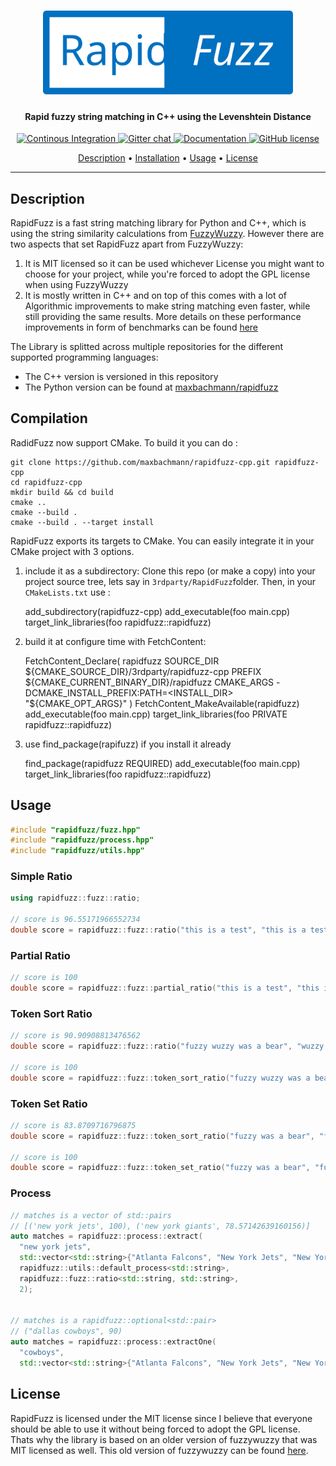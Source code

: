 <h1 align="center">
<img src="https://raw.githubusercontent.com/maxbachmann/rapidfuzz/master/docs/img/RapidFuzz.svg?sanitize=true" alt="RapidFuzz" width="400">
</h1>
<h4 align="center">Rapid fuzzy string matching in C++ using the Levenshtein Distance</h4>

<p align="center">
  <a href="https://github.com/maxbachmann/rapidfuzz/actions">
    <img src="https://github.com/maxbachmann/rapidfuzz/workflows/Build/badge.svg"
         alt="Continous Integration">
  </a>
  <a href="https://gitter.im/rapidfuzz/community">
    <img src="https://badges.gitter.im/rapidfuzz/community.svg"
         alt="Gitter chat">
  </a>
  <a href="https://maxbachmann.github.io/rapidfuzz">
    <img src="https://img.shields.io/badge/-documentation-blue"
         alt="Documentation">
  </a>
  <a href="https://github.com/maxbachmann/rapidfuzz/blob/dev/LICENSE">
    <img src="https://img.shields.io/github/license/maxbachmann/rapidfuzz"
         alt="GitHub license">
  </a>
</p>

<p align="center">
  <a href="#description">Description</a> •
  <a href="#installation">Installation</a> •
  <a href="#usage">Usage</a> •
  <a href="#license">License</a>
</p>

---
## Description
RapidFuzz is a fast string matching library for Python and C++, which is using the string similarity calculations from [FuzzyWuzzy](https://github.com/seatgeek/fuzzywuzzy). However there are two aspects that set RapidFuzz apart from FuzzyWuzzy:
1) It is MIT licensed so it can be used whichever License you might want to choose for your project, while you're forced to adopt the GPL license when using FuzzyWuzzy
2) It is mostly written in C++ and on top of this comes with a lot of Algorithmic improvements to make string matching even faster, while still providing the same results. More details on these performance improvements in form of benchmarks can be found [here](https://github.com/maxbachmann/rapidfuzz/blob/master/Benchmarks.md)

The Library is splitted across multiple repositories for the different supported programming languages:
- The C++ version is versioned in this repository
- The Python version can be found at [maxbachmann/rapidfuzz](https://github.com/maxbachmann/rapidfuzz)


## Compilation

RadidFuzz now support CMake.
To build it you can do :

    git clone https://github.com/maxbachmann/rapidfuzz-cpp.git rapidfuzz-cpp
    cd rapidfuzz-cpp
    mkdir build && cd build
    cmake ..
    cmake --build .
    cmake --build . --target install

RapidFuzz exports its targets to CMake. 
You can easily integrate it in your CMake project with 3 options.

1. include it as a subdirectory:
Clone this repo (or make a copy) into your project source tree, lets say in `3rdparty/RapidFuzz`folder.
Then, in your `CMakeLists.txt` use :

    add_subdirectory(rapidfuzz-cpp)
    add_executable(foo main.cpp)
    target_link_libraries(foo rapidfuzz::rapidfuzz)  

2. build it at configure time with FetchContent:
    
    FetchContent_Declare( 
      rapidfuzz
        SOURCE_DIR ${CMAKE_SOURCE_DIR}/3rdparty/rapidfuzz-cpp
        PREFIX ${CMAKE_CURRENT_BINARY_DIR}/rapidfuzz
        CMAKE_ARGS -DCMAKE_INSTALL_PREFIX:PATH=<INSTALL_DIR> "${CMAKE_OPT_ARGS}"
    )
    FetchContent_MakeAvailable(rapidfuzz)
    add_executable(foo main.cpp)
    target_link_libraries(foo PRIVATE rapidfuzz::rapidfuzz)

3. use find_package(rapifuzz) if you install it already

    find_package(rapidfuzz REQUIRED)
    add_executable(foo main.cpp)
    target_link_libraries(foo rapidfuzz::rapidfuzz)


## Usage
```cpp
#include "rapidfuzz/fuzz.hpp"
#include "rapidfuzz/process.hpp"
#include "rapidfuzz/utils.hpp"
```

### Simple Ratio
```cpp
using rapidfuzz::fuzz::ratio;

// score is 96.55171966552734
double score = rapidfuzz::fuzz::ratio("this is a test", "this is a test!");
```

### Partial Ratio
```cpp
// score is 100
double score = rapidfuzz::fuzz::partial_ratio("this is a test", "this is a test!");
```

### Token Sort Ratio
```cpp
// score is 90.90908813476562
double score = rapidfuzz::fuzz::ratio("fuzzy wuzzy was a bear", "wuzzy fuzzy was a bear")

// score is 100
double score = rapidfuzz::fuzz::token_sort_ratio("fuzzy wuzzy was a bear", "wuzzy fuzzy was a bear")
```

### Token Set Ratio
```cpp
// score is 83.8709716796875
double score = rapidfuzz::fuzz::token_sort_ratio("fuzzy was a bear", "fuzzy fuzzy was a bear")

// score is 100
double score = rapidfuzz::fuzz::token_set_ratio("fuzzy was a bear", "fuzzy fuzzy was a bear")
```

### Process
```cpp
// matches is a vector of std::pairs
// [('new york jets', 100), ('new york giants', 78.57142639160156)]
auto matches = rapidfuzz::process::extract(
  "new york jets",
  std::vector<std::string>{"Atlanta Falcons", "New York Jets", "New York Giants", "Dallas Cowboys"},
  rapidfuzz::utils::default_process<std::string>,
  rapidfuzz::fuzz::ratio<std::string, std::string>,
  2);


// matches is a rapidfuzz::optional<std::pair>
// ("dallas cowboys", 90)
auto matches = rapidfuzz::process::extractOne(
  "cowboys",
  std::vector<std::string>{"Atlanta Falcons", "New York Jets", "New York Giants", "Dallas Cowboys"});
```

## License
RapidFuzz is licensed under the MIT license since I believe that everyone should be able to use it without being forced to adopt the GPL license. Thats why the library is based on an older version of fuzzywuzzy that was MIT licensed as well.
This old version of fuzzywuzzy can be found [here](https://github.com/seatgeek/fuzzywuzzy/tree/4bf28161f7005f3aa9d4d931455ac55126918df7).
